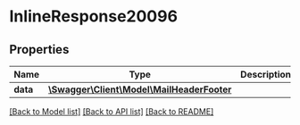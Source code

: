 # InlineResponse20096

## Properties
Name | Type | Description | Notes
------------ | ------------- | ------------- | -------------
**data** | [**\Swagger\Client\Model\MailHeaderFooter**](MailHeaderFooter.md) |  | [optional] 

[[Back to Model list]](../../README.md#documentation-for-models) [[Back to API list]](../../README.md#documentation-for-api-endpoints) [[Back to README]](../../README.md)

